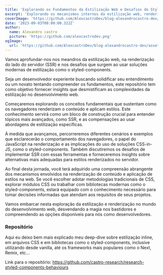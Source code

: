 ```yaml
---
title: 'Explorando os Fundamentos da Estilização Web e Desafios do Styled-Components no Desenvolvimento Front-end'
excerpt: 'Explorando os mecanismos internos da estilização web, renderização do lado do servidor (SSR) e desafios associados ao uso do styled-components.'
coverImage: 'https://github.com/AlexcastroDev/blog-alexandrocastro-dev/assets/10711649/76839497-b9f3-4369-9900-4e99f7cf53d0'
date: '2023-09-03T08:00:00.322Z'
author:
  name: Alexandro castro
  picture: 'https://github.com/alexcastrodev.png'
ogImage:
  url: 'https://github.com/AlexcastroDev/blog-alexandrocastro-dev/assets/10711649/76839497-b9f3-4369-9900-4e99f7cf53d0'
---
```


Vamos aprofundar-nos nos meandros da estilização web, na renderização do lado do servidor (SSR) e nos desafios que surgem ao usar soluções modernas de estilização como o styled-components.

Seja um desenvolvedor experiente buscando solidificar seu entendimento ou um novato tentando compreender os fundamentos, este repositório tem como objetivo fornecer insights que desmistificam as complexidades da estilização no desenvolvimento web.

Começaremos explorando os conceitos fundamentais que sustentam como os navegadores renderizam o conteúdo e aplicam estilos. Este conhecimento servirá como um bloco de construção crucial para entender tópicos mais avançados, como SSR, e as compensações ao usar abordagens de estilização específicas.

À medida que avançamos, percorreremos diferentes cenários e exemplos que esclarecerão o comportamento dos navegadores, o papel do JavaScript na renderização e as implicações do uso de soluções CSS-in-JS, como o styled-components. Também discutiremos os desafios de implementar SSR com essas ferramentas e forneceremos insights sobre alternativas mais adequadas para estilos renderizados no servidor.

Ao final desta jornada, você terá adquirido uma compreensão abrangente dos mecanismos envolvidos na renderização de conteúdo e aplicação de estilos na web. Se você escolher adotar metodologias tradicionais de CSS, explorar módulos CSS ou trabalhar com bibliotecas modernas como o styled-components, estará equipado com o conhecimento necessário para tomar decisões informadas que atendam aos requisitos de seus projetos.

Vamos embarcar nesta exploração da estilização e renderização no mundo do desenvolvimento web, desvendando a magia nos bastidores e compreendendo as opções disponíveis para nós como desenvolvedores.

### Repositório

Aqui eu deixo bem mais explicado meu deep-dive sobre estilização inline, em arquivos CSS e em bibliotecas como o styled-components, inclusive utilizando desde vanilla, até os frameworks mais populares como o Next, Remix, etc...

Link para o repositório: https://github.com/castro-research/research-styled-components-behaviours